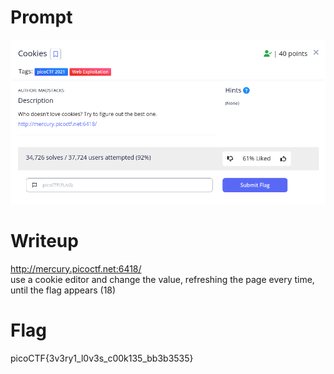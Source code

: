 <h1>
  Prompt
</h1>

![alt text](prompt.png)

<h1>
  Writeup
</h1>

http://mercury.picoctf.net:6418/ <br>
use a cookie editor and change the value, refreshing the page every time, until the flag appears (18)

<h1>
  Flag
</h1>

picoCTF{3v3ry1_l0v3s_c00k135_bb3b3535}
